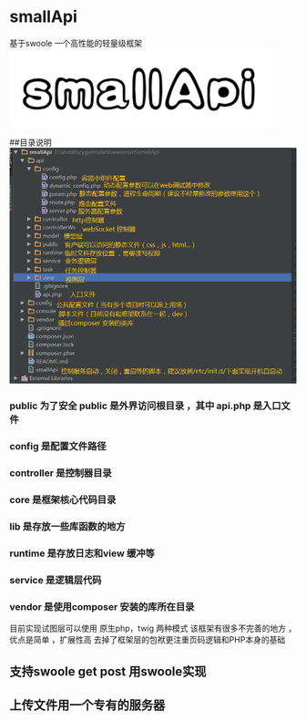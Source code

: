 # smallApi
基于swoole 一个高性能的轻量级框架
![image](https://github.com/gw123/smallApiDemo/blob/master/smallApi.png?raw=true)

##目录说明
![image](https://github.com/gw123/smallApiDemo/blob/master/%E6%A1%86%E6%9E%B6%E8%AF%B4%E6%98%8E%E5%9B%BE.png?raw=true)

### public 为了安全 public 是外界访问根目录 ，其中 api.php 是入口文件
### config 是配置文件路径
### controller 是控制器目录
### core 是框架核心代码目录
### lib  是存放一些库函数的地方
### runtime 是存放日志和view 缓冲等
### service 是逻辑层代码 
### vendor 是使用composer 安装的库所在目录

目前实现试图层可以使用 原生php，twig 两种模式
该框架有很多不完善的地方 ，优点是简单 ，扩展性高 去掉了框架层的包袱更注重页码逻辑和PHP本身的基础


## 支持swoole  get post 用swoole实现
## 上传文件用一个专有的服务器
